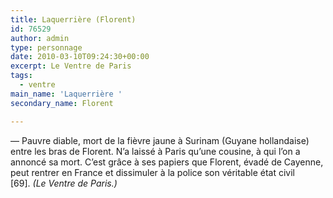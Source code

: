 ```yaml
---
title: Laquerrière (Florent)
id: 76529
author: admin
type: personnage
date: 2010-03-10T09:24:30+00:00
excerpt: Le Ventre de Paris
tags:
  - ventre
main_name: 'Laquerrière '
secondary_name: Florent

---
```

— Pauvre diable, mort de la fièvre jaune à Surinam (Guyane hollandaise) entre les bras de Florent. N&rsquo;a laissé à Paris qu&rsquo;une cousine, à qui l&rsquo;on a annoncé sa mort. C&rsquo;est grâce à ses papiers que Florent, évadé de Cayenne, peut rentrer en France et dissimuler à la police son véritable état civil [69]. _(Le Ventre de Paris.)_